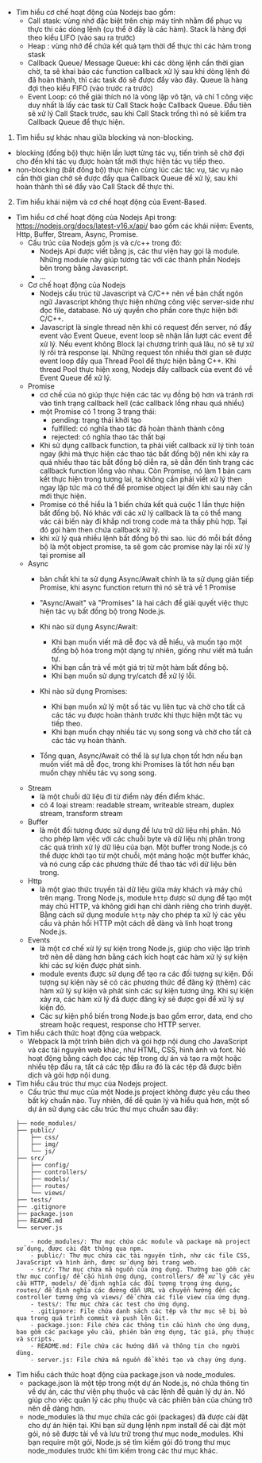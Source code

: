 - Tìm hiểu cơ chế hoạt động của Nodejs bao gồm:
    + Call stask: vùng nhớ đặc biệt trên chip máy tính nhằm để phục vụ thực thi các dòng lệnh (cụ thể ở đây là các hàm). Stack là hàng đợi theo kiểu LIFO (vào sau ra trước)
    + Heap      : vùng nhớ để chứa kết quả tạm thời để thực thi các hàm trong stask
    + Callback Queue/ Message Queue: khi các dòng lệnh cần thời gian chờ, ta sẽ khai báo các function callback xử lý sau khi dòng lệnh đó đã hoàn thành, thì các task đó sẽ được đẩy vào đây. Queue là hàng đợi theo kiểu FIFO (vào trước ra trước)
    + Event Loop: có thể giải thích nó là vòng lặp vô tận, và chỉ 1 công việc duy nhất là lấy các task từ Call Stack hoặc Callback Queue. Đầu tiên sẽ xử lý Call Stack trước, sau khi Call Stack trống thì nó sẽ kiểm tra Callback Queue để thực hiện.
1. Tìm hiểu sự khác nhau giữa blocking và non-blocking.
- blocking (đồng bộ) thực hiện lần lượt từng tác vụ, tiến trình sẽ chờ đợi cho đến khi tác vụ được hoàn tất mới thực hiện tác vụ tiếp theo.
- non-blocking (bất đồng bộ) thực hiện cùng lúc các tác vụ, tác vụ nào cần thời gian chờ sẽ được đẩy qua Callback Queue để xử lý, sau khi hoàn thành thì sẽ đẩy vào Call Stack để thực thi.


2. Tìm hiểu khái niệm và cơ chế hoạt động của Event-Based.
- Tìm hiểu cơ chế hoạt động của Nodejs Api trong: https://nodejs.org/docs/latest-v16.x/api/
bao gồm các khái niệm: Events, Http, Buffer, Stream, Async, Promise.
    + Cấu trúc của Nodejs gồm js và c/c++ trong đó:
        - Nodejs Api được viết bằng js, các thư viện hay gọi là module. Những module này giúp tương tác với các thành phần Nodejs bên trong bằng Javascript.
        - ...
    + Cơ chế hoạt động của Nodejs
        - Nodejs cấu trúc từ Javascript và C/C++ nên về bản chất ngôn ngữ Javascript không thực hiện những công việc server-side như đọc file, database. Nó uỷ quyền cho phần core thực hiện bởi C/C++.
        - Javascript là single thread nên khi có request đến server, nó đẩy event vào Event Queue, event loop sẽ nhận lần lượt các event để xử lý. Nếu event không Block lại chương trình quá lâu, nó sẽ tự xử lý rồi trả response lại. Những request tốn nhiều thời gian sẽ được event loop đẩy qua Thread Pool để thực hiện bằng C++. Khi thread Pool thực hiện xong, Nodejs đẩy callback của event đó về Event Queue để xử lý.
    + Promise
        - cơ chế của nó giúp thực hiện các tác vụ đồng bộ hơn và tránh rơi vào tình trạng callback hell (các callback lồng nhau quá nhiều)
        - một Promise có 1 trong 3 trạng thái: 
            + pending: trạng thái khởi tạo
            + fulfilled: có nghĩa thao tác đã hoàn thành thành công
            + rejected: có nghĩa thao tác thất bại
        - Khi sử dụng callback function, ta phải viết callback xử lý tính toán ngay (khi mà thực hiện các thao tác bất đồng bộ) nên khi xảy ra quá nhiều thao tác bất đồng bộ diễn ra, sẽ dẫn đến tình trạng các callback function lồng vào nhau. Còn Promise, nó làm 1 bản cam kết thực hiện trong tương lai, ta không cần phải viết xử lý then ngay lập tức mà có thể để promise object lại đến khi sau này cần mới thực hiện.
        - Promise có thể hiểu là 1 biến chứa kết quả cuộc 1 lần thực hiện bất đồng bộ. Nó khác với các xử lý callback là ta có thể mang vác cái biến này đi khắp nơi trong code mà ta thấy phù hợp. Tại đó gọi hàm then chứa callback xử lý.
        - khi xử lý quá nhiều lệnh bất đồng bộ thì sao. lúc đó mỗi bất đồng bộ là một object promise, ta sẽ gom các promise này lại rồi xử lý tại promise all
    + Async
        - bản chất khi ta sử dụng Async/Await chính là ta sử dụng gián tiếp Promise, khi async function return thì nó sẽ trả về 1 Promise
        - "Async/Await" và "Promises" là hai cách để giải quyết việc thực hiện tác vụ bất đồng bộ trong Node.js.

        - Khi nào sử dụng Async/Await:

            + Khi bạn muốn viết mã dễ đọc và dễ hiểu, và muốn tạo một đồng bộ hóa trong một dạng tự nhiên, giống như viết mã tuần tự.
            + Khi bạn cần trả về một giá trị từ một hàm bất đồng bộ.
            + Khi bạn muốn sử dụng try/catch để xử lý lỗi.
        - Khi nào sử dụng Promises:

            + Khi bạn muốn xử lý một số tác vụ liên tục và chờ cho tất cả các tác vụ được hoàn thành trước khi thực hiện một tác vụ tiếp theo.
            + Khi bạn muốn chạy nhiều tác vụ song song và chờ cho tất cả các tác vụ hoàn thành.
        - Tổng quan, Async/Await có thể là sự lựa chọn tốt hơn nếu bạn muốn viết mã dễ đọc, trong khi Promises là tốt hơn nếu bạn muốn chạy nhiều tác vụ song song.
    + Stream
        - là một chuỗi dữ liệu đi từ điểm này đến điểm khác.
        - có 4 loại stream: readable stream, writeable stream, duplex stream, transform stream
    + Buffer 
        - là một đối tượng được sử dụng để lưu trữ dữ liệu nhị phân. Nó cho phép làm việc với các chuỗi byte và dữ liệu nhị phân trong các quá trình xử lý dữ liệu của bạn. Một buffer trong Node.js có thể được khởi tạo từ một chuỗi, một mảng hoặc một buffer khác, và nó cung cấp các phương thức để thao tác với dữ liệu bên trong.
    + Http
        - là một giao thức truyền tải dữ liệu giữa máy khách và máy chủ trên mạng. Trong Node.js, module `http` được sử dụng để tạo một máy chủ HTTP, và không giới hạn chỉ dành riêng cho trình duyệt. Bằng cách sử dụng module `http` này cho phép ta xử lý các yêu cầu và phản hồi HTTP một cách dễ dàng và linh hoạt trong Node.js.
    + Events
        - là một cơ chế xử lý sự kiện trong Node.js, giúp cho việc lập trình trở nên dễ dàng hơn bằng cách kích hoạt các hàm xử lý sự kiện khi các sự kiện được phát sinh.
        - module events được sử dụng để tạo ra các đối tượng sự kiện. Đối tượng sự kiện này sẽ có các phương thức để đăng ký (thêm) các hàm xử lý sự kiện và phát sinh các sự kiện tương ứng. Khi sự kiện xảy ra, các hàm xử lý đã được đăng ký sẽ được gọi để xử lý sự kiện đó.
        - Các sự kiện phổ biến trong Node.js bao gồm error, data, end cho stream hoặc request, response cho HTTP server.
- Tìm hiểu cách thức hoạt động của webpack.
    + Webpack là một trình biên dịch và gói hợp nội dung cho JavaScript và các tài nguyên web khác, như HTML, CSS, hình ảnh và font. Nó hoạt động bằng cách đọc các tệp trong dự án và tạo ra một hoặc nhiều tệp đầu ra, tất cả các tệp đầu ra đó là các tệp đã được biên dịch và gói hợp nội dung.
- Tìm hiểu cấu trúc thư mục của Nodejs project.
    + Cấu trúc thư mục của một Node.js project không được yêu cầu theo bất kỳ chuẩn nào. Tuy nhiên, để dễ quản lý và hiểu quả hơn, một số dự án sử dụng các cấu trúc thư mục chuẩn sau đây:
    ```
    ├── node_modules/
    ├── public/
    │   ├── css/
    │   ├── img/
    │   └── js/
    ├── src/
    │   ├── config/
    │   ├── controllers/
    │   ├── models/
    │   ├── routes/
    │   └── views/
    ├── tests/
    ├── .gitignore
    ├── package.json
    ├── README.md
    └── server.js

        - node_modules/: Thư mục chứa các module và package mà project sử dụng, được cài đặt thông qua npm.
        - public/: Thư mục chứa các tài nguyên tĩnh, như các file CSS, JavaScript và hình ảnh, được sử dụng bởi trang web.
        - src/: Thư mục chứa mã nguồn của ứng dụng. Thường bao gồm các thư mục config/ để cấu hình ứng dụng, controllers/ để xử lý các yêu cầu HTTP, models/ để định nghĩa các đối tượng trong ứng dụng, routes/ để định nghĩa các đường dẫn URL và chuyển hướng đến các controller tương ứng và views/ để chứa các file view của ứng dụng.
        - tests/: Thư mục chứa các test cho ứng dụng.
        - .gitignore: File chứa danh sách các tệp và thư mục sẽ bị bỏ qua trong quá trình commit và push lên Git.
        - package.json: File chứa các thông tin cấu hình cho ứng dụng, bao gồm các package yêu cầu, phiên bản ứng dụng, tác giả, phụ thuộc và scripts.
        - README.md: File chứa các hướng dẫn và thông tin cho người dùng.
        - server.js: File chứa mã nguồn để khởi tạo và chạy ứng dụng.
- Tìm hiểu cách thức hoạt động của package.json và node_modules.
    + package.json là một tệp trong một dự án Node.js, nó chứa thông tin về dự án, các thư viện phụ thuộc và các lệnh để quản lý dự án. Nó giúp cho việc quản lý các phụ thuộc và các phiên bản của chúng trở nên dễ dàng hơn.
    + node_modules là thư mục chứa các gói (packages) đã được cài đặt cho dự án hiện tại. Khi bạn sử dụng lệnh npm install để cài đặt một gói, nó sẽ được tải về và lưu trữ trong thư mục node_modules. Khi bạn require một gói, Node.js sẽ tìm kiếm gói đó trong thư mục node_modules trước khi tìm kiếm trong các thư mục khác.
